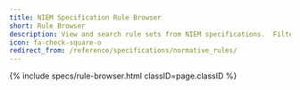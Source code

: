```yaml
---
title: NIEM Specification Rule Browser
short: Rule Browser
description: View and search rule sets from NIEM specifications.  Filter results by conformance target.
icon: fa-check-square-o
redirect_from: /reference/specifications/normative_rules/
---
```


{% include specs/rule-browser.html classID=page.classID %}
